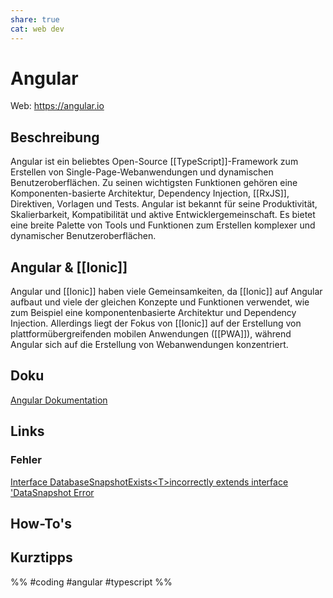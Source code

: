 ```yaml
---
share: true
cat: web dev
---
```

# Angular

Web: https://angular.io

## Beschreibung

Angular ist ein beliebtes Open-Source [[TypeScript]]-Framework zum Erstellen von Single-Page-Webanwendungen und dynamischen Benutzeroberflächen. Zu seinen wichtigsten Funktionen gehören eine Komponenten-basierte Architektur, Dependency Injection, [[RxJS]], Direktiven, Vorlagen und Tests. Angular ist bekannt für seine Produktivität, Skalierbarkeit, Kompatibilität und aktive Entwicklergemeinschaft. Es bietet eine breite Palette von Tools und Funktionen zum Erstellen komplexer und dynamischer Benutzeroberflächen.

## Angular & [[Ionic]]
Angular und [[Ionic]] haben viele Gemeinsamkeiten, da [[Ionic]] auf Angular aufbaut und viele der gleichen Konzepte und Funktionen verwendet, wie zum Beispiel eine komponentenbasierte Architektur und Dependency Injection. Allerdings liegt der Fokus von [[Ionic]] auf der Erstellung von plattformübergreifenden mobilen Anwendungen ([[PWA]]), während Angular sich auf die Erstellung von Webanwendungen konzentriert.

## Doku
[Angular Dokumentation](https://angular.io/docs)

## Links
### Fehler
[Interface DatabaseSnapshotExists\<T\>incorrectly extends interface 'DataSnapshot Error](https://github.com/angular/angularfire/issues/3255)


## How-To's

## Kurztipps







%% #coding #angular #typescript %% 

